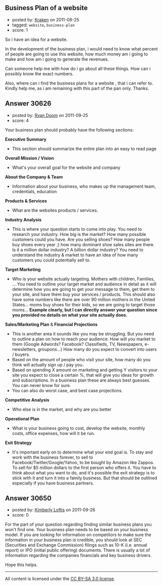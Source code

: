 ## Business Plan of a website

- posted by: [Kraken](https://stackexchange.com/users/-1/11701-kraken) on 2011-09-25
- tagged: `website`, `business-plan`
- score: 1

So i have an idea for a website.

In the development of the business plan, i would need to know what percent of people are going to use this website, how much money am i going to make and how am i going to generate the revenues.

Can someone help me with how do i go about all these things. How can i possibly know the exact numbers.

Also, where can i find the business plans for a website , that i can refer to.
Kindly help me, as i am remaining with this part of the pan only.
Thanks.


## Answer 30626

- posted by: [Ryan Doom](https://stackexchange.com/users/-1/5655-ryan-doom) on 2011-09-25
- score: 4

Your business plan should probably have the following sections:

**Executive Summary**

- This section should summarize the entire plan into an easy to read page

**Overall Mission / Vision**

- What's your overall goal for the website and company


**About the Company & Team**

- Information about your business, who makes up the management team, credentials, education

**Products & Services**

- What are the websites products / services. 

**Industry Analysis**

- This is where your question starts to come into play. You need to research your industry. How big is the market? How many possible customers could you have. Are you selling shoes? How many people buy shoes every year ;) how many dominant shoe sales sites are there.  Is it a million dollar industry? A billion dollar industry? You need to understand the industry & market to have an idea of how many customers you could potentially sell to.

**Target Marketing**

- Who is your website actually targeting.  Mothers with children, Families, ... You need to outline your target market and audience in detail as it will determine how you are going to get your message to them, get them to your site, and have them buy your services / products.  This should also have some numbers like there are over 90 million mothers in the United States... moms buy shoes for their kids, so we are going to target those moms...   **Example clearly, but I can directly answer your question since you provided no details on what your site actually does.**


**Sales/Marketing Plan** & **Financial Projections**

- This is another area it sounds like you may be struggling. But you need to outline a plan on how to reach your audience. How will you market to them (Google Adwords? Facebook? Classifieds, TV, Newspapers, e-newsletters, groupons...) How many do you expect to convert into users / buyers.
- Based on the amount of people who visit your site, how many do you think will actually sign up / pay you.
- Based on spending X amount on marketing and getting Y visitors to your site you expect to close a certain %, that will give you ideas for growth and subscriptions. In a business plan these are always best guesses. You can never know for sure.
- You can also do worst case, and best case projections.

**Competitive Analysis**

- Who else is in the market, and why are you better

**Operational Plan**

- What is your business going to cost, develop the website, monthly costs, office expenses, how will it be run.

**Exit Strategy**

- It's important early on to determine what your end goal is. To stay and work with the business forever, to sell to Facebook/Twitter/Google/Yahoo, to be bought by Amazon like Zappos. To sell for $5 million dollars to the first person who offers it. You have to think about what you want to do, and it's possible the exit strategy is to stick with it and turn it into a family business. But that should be outlined especially if you have business partners.




## Answer 30650

- posted by: [Kimberly Loftis](https://stackexchange.com/users/-1/13470-kimberly-loftis) on 2011-09-26
- score: 0

For the part of your question regarding finding similar business plans you won't find one.  Your business plan needs to be based on your business model. If you are looking for information on competitors to make sure the information in your business plan is credible, you should look at SEC (Securities and Exchange Commission) filings such as 10-K (i.e. annual report) or IPO (initial public offering) documents.  There is usually a lot of information regarding the companies financials and key business drivers.

Hope this helps.



---

All content is licensed under the [CC BY-SA 3.0 license](https://creativecommons.org/licenses/by-sa/3.0/).
